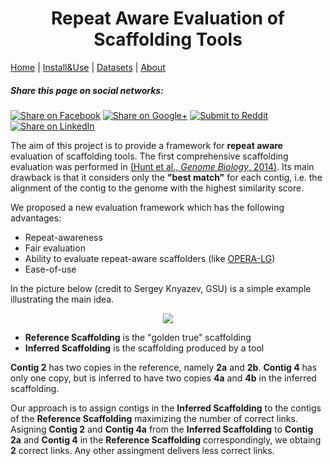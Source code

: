 
<h1 align="center">
Repeat Aware Evaluation of Scaffolding Tools
</h1>


  [Home](index.md) |
  [Install&Use](install.md) |
  [Datasets](datasets.md) |
  [About](about.md)

<link rel="stylesheet" type="text/css" href="http://alan.cs.gsu.edu/repeat-aware/mystyle.css">


##### Share this page on social networks: 
[<img alt="Share on Facebook" src="http://alan.cs.gsu.edu/repeat-aware/images/flat_web_icon_set/black/Facebook.png">](https://www.facebook.com/sharer/sharer.php?u=https%3A%2F%2Fmandricigor.github.io%2Frepeat-aware%2F&t=)
[<img alt="Share on Google+" src="http://alan.cs.gsu.edu/repeat-aware/images/flat_web_icon_set/black/Google+.png">](https://plus.google.com/share?url=https%3A%2F%2Fmandricigor.github.io%2Frepeat-aware%2F)
[<img alt="Submit to Reddit" src="http://alan.cs.gsu.edu/repeat-aware/images/flat_web_icon_set/black/Reddit.png">](http://www.reddit.com/submit?url=https%3A%2F%2Fmandricigor.github.io%2Frepeat-aware%2F&title=)
[<img alt="Share on LinkedIn" src="http://alan.cs.gsu.edu/repeat-aware/images/flat_web_icon_set/black/LinkedIn.png">](http://www.linkedin.com/shareArticle?mini=true&url=https%3A%2F%2Fmandricigor.github.io%2Frepeat-aware%2F&title=&summary=&source=https%3A%2F%2Fmandricigor.github.io%2Frepeat-aware%2F)


The aim of this project is to provide a framework for **repeat aware** evaluation of scaffolding tools. The first comprehensive scaffolding evaluation was performed in [(Hunt et al., *Genome Biology*, 2014)](https://genomebiology.biomedcentral.com/articles/10.1186/gb-2014-15-3-r42). Its main drawback is that it considers only the **"best match"** for each contig, i.e. the alignment of the contig to the genome with the highest similarity score.

We proposed a new evaluation framework which has the following advantages:

- Repeat-awareness
- Fair evaluation
- Ability to evaluate repeat-aware scaffolders (like [OPERA-LG](https://sourceforge.net/projects/operasf/))
- Ease-of-use


In the picture below (credit to Sergey Knyazev, GSU) is a simple example illustrating the main idea.
  
<p align="center">
  <img src="http://alan.cs.gsu.edu/repeat-aware/figure.png">
</p>

- **Reference Scaffolding** is the "golden true" scaffolding
- **Inferred Scaffolding** is the scaffolding produced by a tool

**Contig 2** has two copies in the reference, namely **2a** and **2b**. **Contig 4** has only one copy, but is inferred to have two copies **4a** and **4b** in the inferred scaffolding.


Our approach is to assign contigs in the **Inferred Scaffolding** to the contigs of the **Reference Scaffolding** maximizing the number of correct links. Asigning **Contig 2** and **Contig 4a** from the **Inferred Scaffolding** to **Contig 2a** and **Contig 4** in the **Reference Scaffolding** correspondingly, we obtaing **2** correct links. Any other assingment delivers less correct links.

